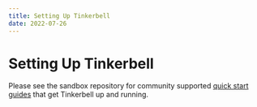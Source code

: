```yaml
---
title: Setting Up Tinkerbell 
date: 2022-07-26
---
```


# Setting Up Tinkerbell

Please see the sandbox repository for community supported [quick start guides](https://github.com/tinkerbell/sandbox#quick-starts) that get Tinkerbell up and running.

